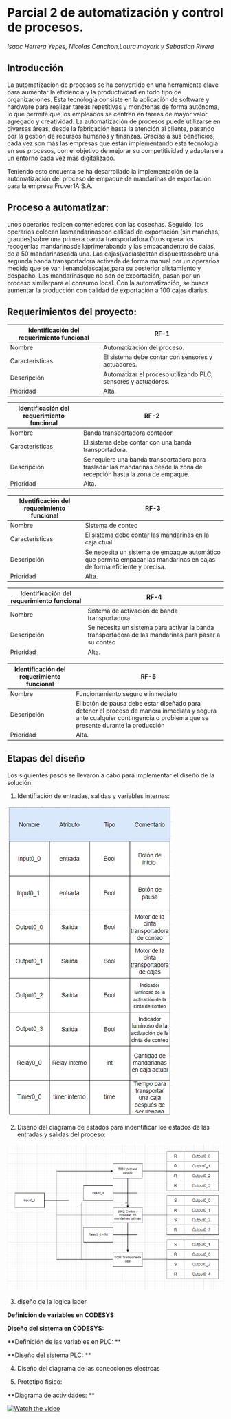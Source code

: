 # Parcial 2 de automatización y control de procesos.

*Isaac Herrera Yepes, Nicolas Canchon,Laura mayork y Sebastian Rivera*

## Introducción 

La automatización de procesos se ha convertido en una herramienta clave para aumentar la eficiencia y la productividad en todo tipo de organizaciones. Esta tecnología consiste en la aplicación de software y hardware para realizar tareas repetitivas y monótonas de forma autónoma, lo que permite que los empleados se centren en tareas de mayor valor agregado y creatividad. La automatización de procesos puede utilizarse en diversas áreas, desde la fabricación hasta la atención al cliente, pasando por la gestión de recursos humanos y finanzas. Gracias a sus beneficios, cada vez son más las empresas que están implementando esta tecnología en sus procesos, con el objetivo de mejorar su competitividad y adaptarse a un entorno cada vez más digitalizado.

Teniendo esto encuenta se ha desarrollado la implementación de la automatización del proceso de empaque de mandarinas de exportación para la empresa Fruver1A S.A.

## Proceso a automatizar: 

unos operarios reciben contenedores  con las  cosechas.  Seguido,  los  operarios colocan lasmandarinascon  calidad  de  exportación  (sin manchas,  grandes)sobre  una primera banda  transportadora.Otros  operarios recogenlas mandarinasde  laprimerabanda y las empacandentro de cajas, de a 50 mandarinascada una. Las cajas(vacías)están dispuestassobre una  segunda banda  transportadora,activada  de  forma  manual por  un  operarioa  medida  que  se  van llenandolascajas,para su posterior alistamiento y despacho. Las mandarinasque no son de exportación, pasan por un proceso similarpara el consumo local. Con la automatización, se busca aumentar la producción con calidad de exportación a 100 cajas diarias.


## Requerimientos del proyecto:

|Identificación del requerimiento funcional|RF-1|
|------------------------------------------|----|
|Nombre|Automatización del proceso.|
|Características|El sistema debe contar con sensores y actuadores.|
|Descripción|Automatizar el proceso utilizando PLC, sensores y actuadores.|
|Prioridad|Alta.|

|Identificación del requerimiento funcional|RF-2|
|------------------------------------------|----|
|Nombre|Banda transportadora contador|
|Características|El sistema debe contar con una banda transportadora.|
|Descripción|Se requiere una banda transportadora para trasladar las mandarinas desde la zona de recepción hasta la zona de empaque..|
|Prioridad|Alta.|

|Identificación del requerimiento funcional|RF-3|
|------------------------------------------|----|
|Nombre|Sistema de conteo|
|Características|El sistema debe contar las mandarinas en la caja ctual|
|Descripción| Se necesita un sistema de empaque automático que permita empacar las mandarinas en cajas de forma eficiente y precisa. |
|Prioridad|Alta.|

|Identificación del requerimiento funcional|RF-4|
|------------------------------------------|----|
|Nombre|Sistema de activación de banda transportadora|
|Descripción|Se necesita un sistema para activar la banda transportadora de las mandarinas para pasar a su conteo |
|Prioridad|Alta.|

|Identificación del requerimiento funcional|RF-5|
|------------------------------------------|----|
|Nombre|Funcionamiento seguro e inmediato|
|Descripción|El botón de pausa debe estar diseñado para detener el proceso de manera inmediata y segura ante cualquier contingencia o problema que se presente durante la producción |
|Prioridad|Alta.|

## Etapas del diseño


Los siguientes pasos se llevaron a cabo para implementar el diseño de la solución:

1.	Identifiación de entradas, salidas y variables internas:


![Diagrama de variables](/diagramas/diagrama%20de%20variables.png)

2.	Diseño del diagrama de estados para indentificar los estados de las entradas y salidas del proceso:

![Diagrama de estados](/diagramas/diagramaDeEstados.png)

3. diseño de la logica lader

**Definición de variables en CODESYS:**




 
**Diseño del sistema en CODESYS:**
 





**Definición de las variables en PLC: **
   


**Diseño del sistema PLC: **


4. Diseño del diagrama de las conecciones electrcas




 

5.	Prototipo fisico: 





**Diagrama de actividades: **

[![Watch the video](https://img.youtube.com/vi/T-D1KVIuvjA/maxresdefault.jpg)](https://youtu.be/T-D1KVIuvjA)
